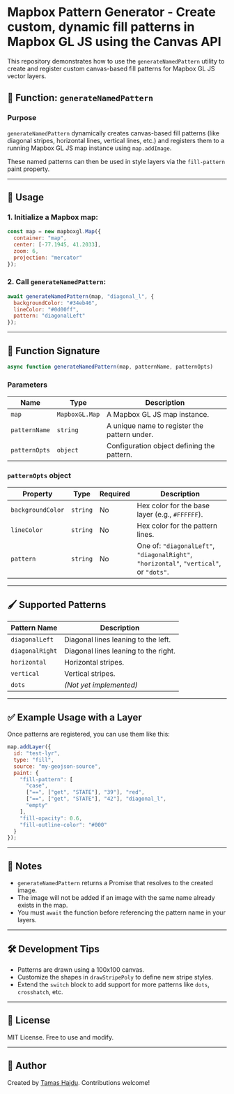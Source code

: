 # Mapbox Pattern Generator - Create custom, dynamic fill patterns in Mapbox GL JS using the Canvas API

This repository demonstrates how to use the `generateNamedPattern` utility to create and register custom canvas-based fill patterns for Mapbox GL JS vector layers.

## 🔧 Function: `generateNamedPattern`

### Purpose

`generateNamedPattern` dynamically creates canvas-based fill patterns (like diagonal stripes, horizontal lines, vertical lines, etc.) and registers them to a running Mapbox GL JS map instance using `map.addImage`.

These named patterns can then be used in style layers via the `fill-pattern` paint property.

---

## 📆 Usage

### 1. Initialize a Mapbox map:

```js
const map = new mapboxgl.Map({
  container: "map",
  center: [-77.1945, 41.2033],
  zoom: 6,
  projection: "mercator"
});
```

### 2. Call `generateNamedPattern`:

```js
await generateNamedPattern(map, "diagonal_l", {
  backgroundColor: "#34eb46",
  lineColor: "#0d00ff",
  pattern: "diagonalLeft"
});
```

---

## 📖 Function Signature

```js
async function generateNamedPattern(map, patternName, patternOpts)
```

### Parameters

| Name          | Type           | Description                                  |
| ------------- | -------------- | -------------------------------------------- |
| `map`         | `MapboxGL.Map` | A Mapbox GL JS map instance.                 |
| `patternName` | `string`       | A unique name to register the pattern under. |
| `patternOpts` | `object`       | Configuration object defining the pattern.   |

### `patternOpts` object

| Property          | Type     | Required | Description                                                                             |
| ----------------- | -------- | -------- | --------------------------------------------------------------------------------------- |
| `backgroundColor` | `string` | No       | Hex color for the base layer (e.g., `#FFFFFF`).                                         |
| `lineColor`       | `string` | No       | Hex color for the pattern lines.                                                        |
| `pattern`         | `string` | No       | One of: `"diagonalLeft"`, `"diagonalRight"`, `"horizontal"`, `"vertical"`, or `"dots"`. |

---

## 🖌️ Supported Patterns

| Pattern Name    | Description                          |
| --------------- | ------------------------------------ |
| `diagonalLeft`  | Diagonal lines leaning to the left.  |
| `diagonalRight` | Diagonal lines leaning to the right. |
| `horizontal`    | Horizontal stripes.                  |
| `vertical`      | Vertical stripes.                    |
| `dots`          | *(Not yet implemented)*              |

---

## ✅ Example Usage with a Layer

Once patterns are registered, you can use them like this:

```js
map.addLayer({
  id: "test-lyr",
  type: "fill",
  source: "my-geojson-source",
  paint: {
    "fill-pattern": [
      "case",
      ["==", ["get", "STATE"], "39"], "red",
      ["==", ["get", "STATE"], "42"], "diagonal_l",
      "empty"
    ],
    "fill-opacity": 0.6,
    "fill-outline-color": "#000"
  }
});
```

---

## 📌 Notes

* `generateNamedPattern` returns a Promise that resolves to the created image.
* The image will not be added if an image with the same name already exists in the map.
* You must `await` the function before referencing the pattern name in your layers.

---

## 🛠️ Development Tips

* Patterns are drawn using a 100x100 canvas.
* Customize the shapes in `drawStripePoly` to define new stripe styles.
* Extend the `switch` block to add support for more patterns like `dots`, `crosshatch`, etc.

---

## 📄 License

MIT License. Free to use and modify.

---

## 👤 Author

Created by [Tamas Hajdu](https://ezmapdesign.com). Contributions welcome!
